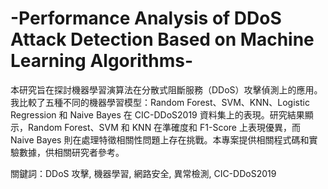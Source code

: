 # -Performance Analysis of DDoS Attack Detection Based on Machine Learning Algorithms-
本研究旨在探討機器學習演算法在分散式阻斷服務（DDoS）攻擊偵測上的應用。我比較了五種不同的機器學習模型：Random Forest、SVM、KNN、Logistic Regression 和 Naive Bayes 在 CIC-DDoS2019 資料集上的表現。研究結果顯示，Random Forest、SVM 和 KNN 在準確度和 F1-Score 上表現優異，而 Naive Bayes 則在處理特徵相關性問題上存在挑戰。本專案提供相關程式碼和實驗數據，供相關研究者參考。  

關鍵詞：DDoS 攻擊, 機器學習, 網路安全, 異常檢測, CIC-DDoS2019
